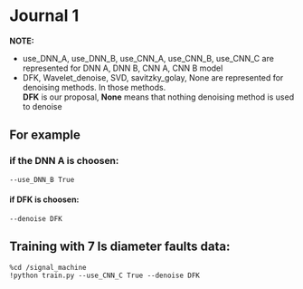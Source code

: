 # Journal 1

**NOTE:**
- use_DNN_A, use_DNN_B, use_CNN_A, use_CNN_B, use_CNN_C are represented for DNN A, DNN B, CNN A, CNN B model
- DFK, Wavelet_denoise, SVD, savitzky_golay, None are represented for denoising methods. In those methods.\
**DFK** is our proposal, **None** means that nothing denoising method is used to denoise

## For example
### if the DNN A is choosen:
    --use_DNN_B True
    
#### if DFK is choosen:
    --denoise DFK
    
## Training with 7 ls diameter faults data:
    %cd /signal_machine
    !python train.py --use_CNN_C True --denoise DFK
